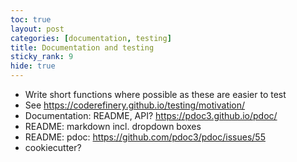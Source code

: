 ```yaml
---
toc: true
layout: post
categories: [documentation, testing]
title: Documentation and testing
sticky_rank: 9
hide: true
---
```


- Write short functions where possible as these are easier to test
- See https://coderefinery.github.io/testing/motivation/
- Documentation: README, API? https://pdoc3.github.io/pdoc/
- README: markdown incl. dropdown boxes
- README: pdoc: https://github.com/pdoc3/pdoc/issues/55
- cookiecutter?
